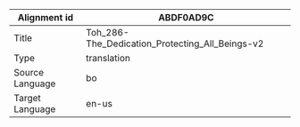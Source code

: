 |Alignment id | ABDF0AD9C
| --- | --- 
|Title | Toh_286-The_Dedication_Protecting_All_Beings-v2 
|Type | translation
|Source Language | bo
|Target Language | en-us